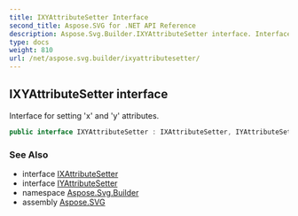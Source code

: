 ```yaml
---
title: IXYAttributeSetter Interface
second_title: Aspose.SVG for .NET API Reference
description: Aspose.Svg.Builder.IXYAttributeSetter interface. Interface for setting x and y attributes
type: docs
weight: 810
url: /net/aspose.svg.builder/ixyattributesetter/
---
```

## IXYAttributeSetter interface

Interface for setting 'x' and 'y' attributes.

```csharp
public interface IXYAttributeSetter : IXAttributeSetter, IYAttributeSetter
```

### See Also

* interface [IXAttributeSetter](../ixattributesetter/)
* interface [IYAttributeSetter](../iyattributesetter/)
* namespace [Aspose.Svg.Builder](../../aspose.svg.builder/)
* assembly [Aspose.SVG](../../)

